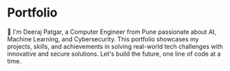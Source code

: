 # Portfolio
👋 I'm Deeraj Patgar, a Computer Engineer from Pune passionate about AI, Machine Learning, and Cybersecurity. This portfolio showcases my projects, skills, and achievements in solving real-world tech challenges with innovative and secure solutions. Let's build the future, one line of code at a time.
